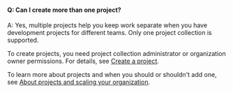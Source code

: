 #### Q: Can I create more than one project?

A: Yes, multiple projects help you keep work separate when you have development projects for different teams. Only one project collection is supported.

To create projects, you need project collection administrator or organization owner permissions. For details, see [Create a project](/azure/devops/organizations/projects/create-project).

To learn more about projects and when you should or shouldn't add one, see [About projects and scaling your organization](/azure/devops/organizations/projects/about-projects).
 